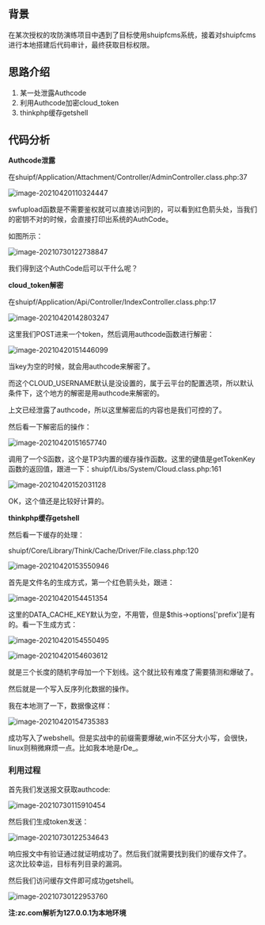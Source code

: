 背景
--

在某次授权的攻防演练项目中遇到了目标使用shuipfcms系统，接着对shuipfcms进行本地搭建后代码审计，最终获取目标权限。

思路介绍
----

1. 某一处泄露Authcode
2. 利用Authcode加密cloud\_token
3. thinkphp缓存getshell

代码分析
----

**Authcode泄露**

在shuipf/Application/Attachment/Controller/AdminController.class.php:37

![image-20210420110324447](https://shs3.b.qianxin.com/butian_public/f59131959b1a2362b1cde2e1bdf51d21029d6b911a2e3.jpg)

swfupload函数是不需要鉴权就可以直接访问到的，可以看到红色箭头处，当我们的密钥不对的时候，会直接打印出系统的AuthCode。

如图所示：

![image-20210730122738847](https://shs3.b.qianxin.com/butian_public/f75456547dc30f4fa0f7778501eb32503c4ea9d4c54ff.jpg)

我们得到这个AuthCode后可以干什么呢？

**cloud\_token解密**

在shuipf/Application/Api/Controller/IndexController.class.php:17

![image-20210420142803247](https://shs3.b.qianxin.com/butian_public/f973301ebd858bc95eef7563c9ac32e3078154a91df07.jpg)

这里我们POST进来一个token，然后调用authcode函数进行解密：

![image-20210420151446099](https://shs3.b.qianxin.com/butian_public/f3067253b075e1f109ca89a637282adf027d89cd278e3.jpg)

当key为空的时候，就会用authcode来解密了。

而这个CLOUD\_USERNAME默认是没设置的，属于云平台的配置选项，所以默认条件下，这个地方的解密是用authcode来解密的。

上文已经泄露了authcode，所以这里解密后的内容也是我们可控的了。

然后看一下解密后的操作：

![image-20210420151657740](https://shs3.b.qianxin.com/butian_public/f660150afbe304be98d377b0c62eade3dd2effef9add1.jpg)

调用了一个S函数，这个是TP3内置的缓存操作函数。这里的键值是getTokenKey函数的返回值，跟进一下：shuipf/Libs/System/Cloud.class.php:161

![image-20210420152031128](https://shs3.b.qianxin.com/butian_public/f6175356930582abdfb2369c39143b87477890a2c1317.jpg)

OK，这个值还是比较好计算的。

**thinkphp缓存getshell**

然后看一下缓存的处理：

shuipf/Core/Library/Think/Cache/Driver/File.class.php:120

![image-20210420153550946](https://shs3.b.qianxin.com/butian_public/f699219e380a88b16c15384bbaa73a8a1b8f339729bec.jpg)

首先是文件名的生成方式，第一个红色箭头处，跟进：

![image-20210420154451354](https://shs3.b.qianxin.com/butian_public/f18440985e53c8d332c29a82c2d45616bc10a2d3ae7dd.jpg)

这里的DATA\_CACHE\_KEY默认为空，不用管，但是$this-&gt;options\['prefix'\]是有的。看一下生成方式：

![image-20210420154550495](https://shs3.b.qianxin.com/butian_public/f668800a4c21c9b5efe45efaff1928bfe4f1efa19bf10.jpg)

![image-20210420154603612](https://shs3.b.qianxin.com/butian_public/f765969b1074a1633520443a73e4efe0477b5f55cbf64.jpg)

就是三个长度的随机字母加一个下划线。这个就比较有难度了需要猜测和爆破了。

然后就是一个写入反序列化数据的操作。

我在本地测了一下，数据像这样：

![image-20210420154735383](https://shs3.b.qianxin.com/butian_public/f5520623e431ff3e6a9cfd04a58a66f46bcd84e30cfff.jpg)

成功写入了webshell。但是实战中的前缀需要爆破,win不区分大小写，会很快，linux则稍微麻烦一点。比如我本地是rDe\_。

### 利用过程

首先我们发送报文获取authcode:

![image-20210730115910454](https://shs3.b.qianxin.com/butian_public/f304199621098ae455d155f2b3423a282762d0a475452.jpg)

然后我们生成token发送：

![image-20210730122534643](https://shs3.b.qianxin.com/butian_public/f7119453aa14fa76fbc497df7094c6c5edaac40cfaac8.jpg)

响应报文中有验证通过就证明成功了。然后我们就需要找到我们的缓存文件了。  
这次比较幸运，目标有列目录的漏洞。

然后我们访问缓存文件即可成功getshell。

![image-20210730122953760](https://shs3.b.qianxin.com/butian_public/f794653747f59695dcc695dd644402090b9d8abe335e4.jpg)

**注:zc.com解析为127.0.0.1为本地环境**